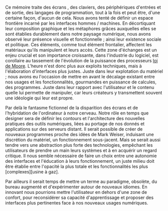 Ce mémoire traite des écrans , des claviers, des périphériques d'entrées et de sortie, des langages de programmation, tout à la fois et peut être, d'une certaine façon, d'aucun de cela. Nous avons tenté de définir un espace frontière incarné par les interfaces hommes / machines. En décortiquant leur composition graphique et les métaphores grâces auxquelles elles se sont établies durablement dans notre paysage numérique, nous avons observé leur présence visuelle et fonctionnelle ; ainsi leur existence sociale et politique. Ces éléments, comme tout élément frontalier, affectent les matériaux qu'ils manipulent et leurs accès. Cette zone d'échanges est un enjeu crucial et son importance croissante, dans l'industrie du logiciel, est corollaire au tassement de l'évolution de la puissance des processeurs [loi de Moore](img/moorShec). L'heure n'est donc plus aux exploits techniques, mais à l'élaboration d'interfaces plus justes. Juste dans leur explotation du matériel ; nous avons eu l'occasion de mettre en avant le décalage existant entre nos usages et les fonctionnalités, gourmandes en puissance de calcules, des programmes. Juste dans leur rapport avec l'utilisateur et le contenu quelle lui permette de manipuler, car leurs créateurs y transmettent souvent une idéologie qui leur est propre.

Par delà le fantasme fictionnel de la disparition des écrans et de l'hybridation de l'ordinateur à notre cerveau. Notre rôle en temps que designer sera de définir les contours et l'architecture des nouvelles pratiques des outils numériques, liées au portage de nos donnés et applications sur des serveurs distant.
Il serait possible de créer de nouveaux programmes proche des idées de Mark Weiser, induisant une discrétion du matériel, un fonctionnement sous-jacent. Mais se serait aussi tendre vers une abstraction plus forte des technologies, empêchant les utilisateurs de prendre un main leurs systèmes et à en acquérir un regard critique. 
Il nous semble nécessaire de faire un choix entre une autonomie des interfaces et l'éducation à leurs fonctionnement, un juste milieu doit être établie entre l'opacité la plus totale et les fonctionnalités les plus [complexes][usine à gaz].

Par ailleurs il serait temps de mettre un terme au paradigme, obsolète, du bureau augmenté et d'expérimenter autour de nouveaux idiomes. En innovant nous pourrions mettre l'utilisateur en dehors d'une zone de confort, pour reconsidérer sa capacité d'apprentissage et proposer des interfaces plus pertinentes face à nos nouveaux usages numériques. 


